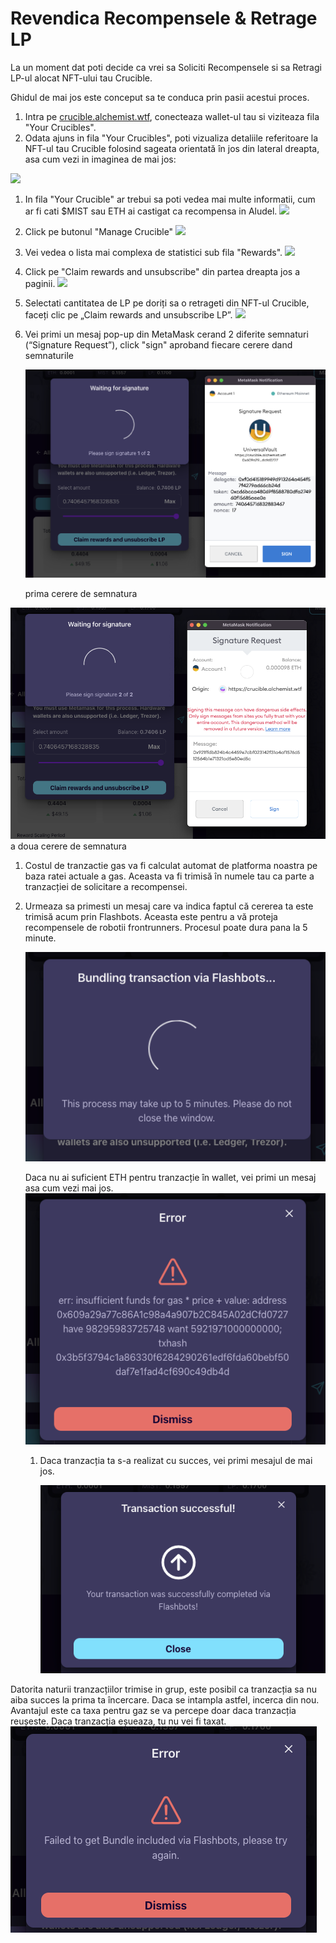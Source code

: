 # Revendica Recompensele & Retrage LP

La un moment dat poti decide ca vrei sa Soliciti Recompensele si sa Retragi LP-ul alocat NFT-ului tau Crucible.

Ghidul de mai jos este conceput sa te conduca prin pasii acestui proces.

1. Intra pe [crucible.alchemist.wtf](https://crucible.alchemist.wtf/), conecteaza wallet-ul tau si viziteaza fila "Your Crucibles".
2. Odata ajuns in fila "Your Crucibles", poti vizualiza detaliile referitoare la NFT-ul tau Crucible folosind sageata orientată în jos din lateral dreapta, asa cum vezi in imaginea de mai jos:

![](../../.gitbook/assets/screenshot-2021-05-07-at-12.50.58.png)

1. In fila "Your Crucible" ar trebui sa poti vedea mai multe informatii, cum ar fi cati $MIST sau ETH ai castigat ca recompensa in Aludel.  ![](../../.gitbook/assets/screenshot-2021-05-07-at-12.50.42.png) 
2. Click pe butonul "Manage Crucible" ![](../../.gitbook/assets/screenshot-2021-05-07-at-12.51.04.png) 
3. Vei vedea o lista mai complexa de statistici sub fila "Rewards".  ![](../../.gitbook/assets/screenshot-2021-05-07-at-12.51.22.png) 
4. Click pe "Claim rewards and unsubscribe" din partea dreapta jos a paginii. ![](../../.gitbook/assets/screenshot-2021-05-07-at-13.05.52.png) 
5. Selectati cantitatea de LP pe doriți sa o retrageti din NFT-ul Crucible, faceți clic pe „Claim rewards and unsubscribe LP”. ![](../../.gitbook/assets/screenshot-2021-05-07-at-13.06.00.png) 
6. Vei primi un mesaj pop-up din MetaMask cerand 2 diferite semnaturi \(“Signature Request”\), click "sign" aproband fiecare cerere dand semnaturile  

   ![](../../.gitbook/assets/2%20%282%29%20%282%29%20%283%29.png)   

   prima cerere de semnatura

![](../../.gitbook/assets/3%20%281%29%20%285%29%20%281%29.png)  
a doua cerere de semnatura

1. Costul de tranzactie gas va fi calculat automat de platforma noastra pe baza ratei actuale a gas. Aceasta va fi trimisă în numele tau ca parte a tranzacției de solicitare a recompensei.
2. Urmeaza sa primesti un mesaj care va indica faptul că cererea ta este trimisă acum prin Flashbots. Aceasta este pentru a vă proteja recompensele de robotii frontrunners. Procesul poate dura pana la 5 minute.

   ![](../../.gitbook/assets/4%20%281%29%20%281%29.png)

   Daca nu ai suficient ETH pentru tranzacție în wallet, vei primi un mesaj asa cum vezi mai jos.  
   ![](../../.gitbook/assets/edlin%20%282%29.png)

   1. Daca tranzacția ta s-a realizat cu succes, vei primi mesajul de mai jos.  

      ![](../../.gitbook/assets/6%20%281%29%20%281%29.png)   

Datorita naturii tranzacțiilor trimise in grup, este posibil ca tranzacția sa nu aiba succes la prima ta încercare. Daca se intampla astfel, incerca din nou. Avantajul este ca taxa pentru gaz se va percepe doar daca tranzacția reușeste. Daca tranzacția eșueaza, tu nu vei fi taxat.  
![](../../.gitbook/assets/7%20%281%29.png)

